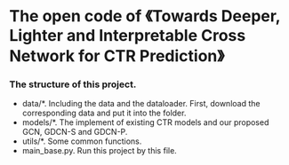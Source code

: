 # The open code of 《Towards Deeper, Lighter and Interpretable Cross Network for CTR Prediction》

### The structure of this project.
- data/*. Including the data and the dataloader. First, download the corresponding data and put it into the folder.
- models/*. The implement of existing CTR models and our proposed GCN, GDCN-S and GDCN-P.
- utils/*. Some common functions.
- main_base.py. Run this project by this file.
